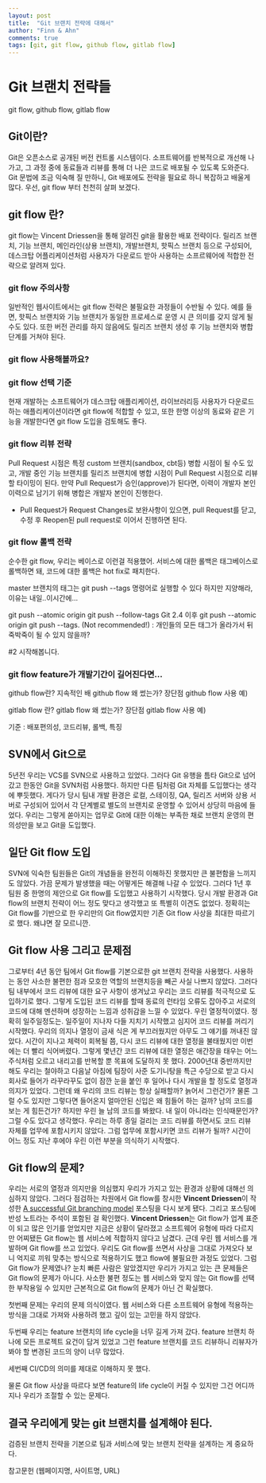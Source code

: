 ```yaml
---
layout: post
title:  "Git 브랜치 전략에 대해서"
author: "Finn & Ahn"
comments: true
tags: [git, git flow, github flow, gitlab flow]
---
```


# Git 브랜치 전략들
git flow, github flow, gitlab flow

## Git이란?
Git은 오픈소스로 공개된 버전 컨트롤 시스템이다. 
소프트웨어를 반복적으로 개선해 나가고, 그 과정 중에 동료들과 리뷰를 통해 더 나은 코드로 배포될 수 있도록 도와준다. 
Git 문법에 조금 익숙해 질 만하니, Git 배포에도 전략을 필요로 하니 복잡하고 배울게 많다. 
우선, git flow 부터 천천히 살펴 보겠다.  

## git flow 란?
git flow는 Vincent Driessen을 통해 알려진 git을 활용한 배포 전략이다. 
릴리즈 브랜치, 기능 브랜치, 메인라인(상용 브랜치), 개발브랜치, 핫픽스 브랜치 등으로 구성되어,
데스크탑 어플리케이션처럼 사용자가 다운로드 받아 사용하는 소프르웨어에 적합한 전략으로 알려져 있다.  

### git flow 주의사항
일반적인 웹사이트에서는 git flow 전략은 불필요한 과정들이 수반될 수 있다.
예를 들면, 핫픽스 브랜치와 기능 브랜치가 동일한 프로세스로 운영 시 큰 의미를 갖지 않게 될 수도 있다. 
또한 버전 관리를 하지 않음에도 릴리즈 브랜치 생성 후 기능 브랜치와 병합 단계를 거쳐야 된다. 

### git flow 사용해볼까요?


### git flow 선택 기준
현재 개발하는 소프트웨어가 데스크탑 애플리케이션, 라이브러리등 사용자가 다운로드하는 애플리케이션이라면 git flow에 적합할 수 있고, 
또한 한명 이상의 동료와 같은 기능을 개발한다면 git flow 도입을 검토해도 좋다. 

### git flow 리뷰 전략
Pull Request 시점은 특정 custom 브랜치(sandbox, cbt등) 병합 시점이 될 수도 있고,
개발 중인 기능 브랜치를 릴리즈 브랜치에 병합 시점이 Pull Request 시점으로 리뷰 할 타이밍이 된다.
만약 Pull Request가 승인(approve)가 된다면, 이력이 개발자 본인 이력으로 남기기 위해 병합은 개발자 본인이 진행한다.
- Pull Request가 Request Changes로 보완사항이 있으면, pull Request를 닫고, 수정 후 Reopen된 pull request로 이어서 진행하면 된다.

### git flow 롤백 전략 
순수한 git flow, 우리는 베이스로 이런걸 적용했어.
서비스에 대한 롤백은 태그베이스로 롤백하면 돼,
코드에 대한 롤백은 hot fix로 패치한다. 

master 브랜치의 태그는 git push --tags 명령어로 실행할 수 있다 
하지만 지양해라, 이유는 내일..이시간에...

git push --atomic origin <branch name> <tag>
git push --follow-tags
Git 2.4 이후 git push --atomic origin <branch name> <tag>
git push --tags. (Not recommended!) : 개인들의 모든 태그가 올라가서 뒤죽박죽이 될 수 있지 않을까? 

#2 시작해봅니다. 
### git flow feature가 개발기간이 길어진다면...


github flow란?
지속적인 배
github flow 왜 썼는가? 장단점
github flow 사용 예)


gitlab flow 란?
gitlab flow 왜 썼는가? 장단점
gitlab flow 사용 예)

기준 : 배포편의성, 코드리뷰, 롤백, 특징

## SVN에서 Git으로
5년전 우리는 VCS를 SVN으로 사용하고 있었다. 그러다 Git 유행을 틈타 Git으로 넘어갔고
한동안 Git을 SVN처럼 사용했다. 하지만 다른 팀처럼 Git 자체를 도입했다는 생각에 뿌듯했다.
게다가 당시 팀내 개발 환경은 로컬, 스테이징, QA, 릴리즈 서버와 상용 서버로 구성되어 있어서
각 단계별로 별도의 브랜치로 운영할 수 있어서 상당히 마음에 들었다.
우리는 그렇게 쏟아지는 업무로 Git에 대한 이해는 부족한 채로 브랜치 운영의 편의성만을 보고 Git을 도입했다.

## 일단 Git flow 도입
SVN에 익숙한 팀원들은 Git의 개념들을 완전히 이해하진 못했지만 큰 불편함을 느끼지도 않았다.
가끔 문제가 발생했을 때는 어떻게든 해결해 나갈 수 있었다.
그러다 1년 후 팀원 중 한명의 제안으로 Git flow를 도입했고 사용하기 시작했다.
당시 개발 환경과 Git flow의 브랜치 전략이 어느 정도 맞다고 생각했고 또 특별히 이견도 없었다.
정확히는 Git flow를 기반으로 한 우리만의 Git flow였지만 기존 Git flow 사상을 최대한 따르기로 했다.
왜냐면 잘 모르니깐.

## Git flow 사용 그리고 문제점
그로부터 4년 동안 팀에서 Git flow를 기본으로한 git 브랜치 전략을 사용했다.
사용하는 동안 사소한 불편한 점과 모호한 역할의 브랜치등을 빼곤 사실 나쁘지 않았다.
그러다 팀 내부에서 코드 리뷰에 대한 요구 사항이 생겨났고 우리는 코드 리뷰를 적극적으로 도입하기로 했다.
그렇게 도입된 코드 리뷰를 할때 동료의 런타임 오류도 잡아주고 서로의 코드에 대해 멘션하며 성장하는 느낌과 성취감을 느낄 수 있었다.
우린 열정적이였다. 정확히 일주일정도는. 일주일이 지나자 다들 지치기 시작했고 심지어 코드 리뷰를 꺼리기 시작했다.
우리의 의지나 열정이 금새 식은 게 부끄러웠지만 아무도 그 얘기를 꺼내진 않았다.
시간이 지나고 체력이 회복될 쯤, 다시 코드 리뷰에 대한 열정을 불태웠지만 이번에는 더 빨리 식어버렸다.
그렇게 몇년간 코드 리뷰에 대한 열정은 애간장을 태우는 어느 주식처럼 오르고 내리고를 반복할 뿐 목표에 도달하지 못 했다.
2000년대 중반까지만 해도 우리는 철야하고 다음날 아침에 팀장이 사준 도기니탕을 특근 수당으로 받고 
다시 회사로 들어가 라꾸라꾸도 없이 잠깐 눈을 붙인 후 일어나 다시 개발을 할 정도로 열정과 의지가 있었다.
그런데 왜 우리의 코드 리뷰는 항상 실패할까? 
늙어서 그런건가? 물론 그럴 수도 있지만 그렇다면 들어온지 얼마안된 신입은 왜 힘들어 하는 걸까?
남의 코드를 보는 게 힘든건가? 하지만 우린 늘 남의 코드를 봐왔다.
내 일이 아니라는 인식때문인가? 그럴 수도 있다고 생각했다.
우리는 하루 종일 걸리는 코드 리뷰를 하면서도 코드 리뷰 자체를 업무에 포함시키지 않았다.
그럼 업무에 포함시키면 코드 리뷰가 될까?
시간이 어느 정도 지난 후에야 우린 이런 부분을 의식하기 시작했다.

## Git flow의 문제?
우리는 서로의 열정과 의지만을 의심했지 우리가 가지고 있는 환경과 상황에 대해선 의심하지 않았다.
그러다 점검하는 차원에서 Git flow를 창시한 **Vincent Driessen**이 작성한 [A successful Git branching model](https://nvie.com/posts/a-successful-git-branching-model/) 포스팅을
다시 보게 됐다.
그리고 포스팅에 반성 노트라는 주석이 포함된 걸 확인했다.
**Vincent Driessen**는 Git flow가 업계 표준이 되고 많은 인기를 얻었지만 지금은 상황이 달라졌고 소프트웨어 유형에 따라
다르지만 어찌됐든 Git flow는 웹 서비스에 적합하지 않다고 남겼다. 
근데 우린 웹 서비스를 개발하며 Git flow를 쓰고 있었다.
우리도 Git flow를 쓰면서 사상을 그대로 가져오다 보니 억지로 끼워 맞추는 방식으로 적용하기도 했고
flow에 불필요한 과정도 있었다.
그럼 Git flow가 문제였나? 눈치 빠른 사람은 알았겠지만 우리가 가지고 있는 큰 문제들은 Git flow의 문제가 아니다.
사소한 불편 정도는 웹 서비스와 맞지 않는 Git flow를 선택한 부작용일 수 있지만 근본적으로 Git flow의 문제가 아닌 건 확실했다.

첫번째 문제는 우리의 문제 의식이였다. 
웹 서비스와 다른 소프트웨어 유형에 적용하는 방식을 그대로 가져와 사용하려 했고 깊이 있는 고민을 하지 않았다.

두번째 우리는 feature 브랜치의 life cycle을 너무 길게 가져 갔다.
feature 브랜치 하나에 모든 프로젝트 요건이 담겨 있었고 그런 feature 브랜치를 코드 리뷰하니 리뷰자가 봐야 할 변경된 코드의 양이 너무 많았다.

세번째 CI/CD의 의미를 제대로 이해하지 못 했다.

물론 Git flow 사상을 따르다 보면 feature의 life cycle이 커질 수 있지만 그건 어디까지나 우리가 조절할 수 있는 문제다.
















## 결국 우리에게 맞는 git 브랜치를 설계해야 된다.
검증된 브랜치 전략을 기본으로 팀과 서비스에 맞는 브랜치 전략을 설계하는 게 중요하다.


참고문헌 (웹페이지명, 사이트명, URL)